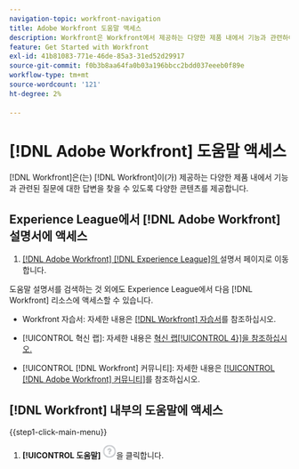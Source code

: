 ```yaml
---
navigation-topic: workfront-navigation
title: Adobe Workfront 도움말 액세스
description: Workfront은 Workfront에서 제공하는 다양한 제품 내에서 기능과 관련하여 발생할 수 있는 질문에 대한 답변을 찾을 수 있도록 다양한 콘텐츠를 제공합니다.
feature: Get Started with Workfront
exl-id: 41b81083-771e-46de-85a3-31ed52d29917
source-git-commit: f0b3b8aa64fa0b03a196bbcc2bdd037eeeb0f89e
workflow-type: tm+mt
source-wordcount: '121'
ht-degree: 2%

---
```


# [!DNL Adobe Workfront] 도움말 액세스

[!DNL Workfront]은(는) [!DNL Workfront]이(가) 제공하는 다양한 제품 내에서 기능과 관련된 질문에 대한 답변을 찾을 수 있도록 다양한 콘텐츠를 제공합니다.


## Experience League에서 [!DNL Adobe Workfront] 설명서에 액세스

1. [[!DNL Adobe Workfront]  [!DNL Experience League]의 &#x200B;](https://experienceleague.adobe.com/ko/docs/workfront/using/home)설명서 페이지로 이동합니다.

도움말 설명서를 검색하는 것 외에도 Experience League에서 다음 [!DNL Workfront] 리소스에 액세스할 수 있습니다.

* Workfront 자습서: 자세한 내용은 [[!DNL Workfront] 자습서](https://experienceleague.adobe.com/ko/docs/workfront-learn/tutorials-workfront/home)를 참조하십시오.

* [!UICONTROL 혁신 랩]: 자세한 내용은 [혁신 랩[!UICONTROL 4&rbrace;]을 참조하십시오.](https://experienceleaguecommunities.adobe.com/t5/workfront-ideas/idb-p/workfront-ideas)
* [!UICONTROL [!DNL Workfront] 커뮤니티]: 자세한 내용은 [[!UICONTROL [!DNL Adobe Workfront] 커뮤니티]](https://experienceleaguecommunities.adobe.com/t5/workfront/ct-p/workfront)를 참조하십시오.

## [!DNL Workfront] 내부의 도움말에 액세스

{{step1-click-main-menu}}

1. **[!UICONTROL 도움말]** ![도움말 아이콘](assets/help-icon.png)을 클릭합니다.
